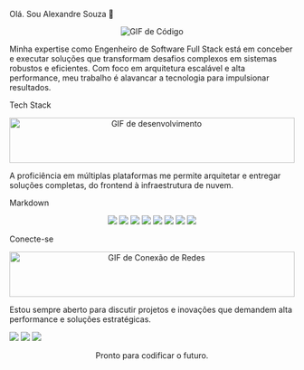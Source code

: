 Olá. Sou Alexandre Souza 👋
<p align="center">
<img src="https://media.giphy.com/media/USVd2dD19c4hE8R4zJ/giphy.gif](https://i.gifer.com/bJk.gif" alt="GIF de Código"  style="max-height: 80px; object-fit: cover;">
</p>

Minha expertise como Engenheiro de Software Full Stack está em conceber e executar soluções que transformam desafios complexos em sistemas robustos e eficientes. Com foco em arquitetura escalável e alta performance, meu trabalho é alavancar a tecnologia para impulsionar resultados.

Tech Stack
<p align="center">
<img src="https://media.giphy.com/media/M9gC190J7CjT6/giphy.gif" alt="GIF de desenvolvimento" width="100%" style="max-height: 80px; object-fit: cover;">
</p>

A proficiência em múltiplas plataformas me permite arquitetar e entregar soluções completas, do frontend à infraestrutura de nuvem.

Markdown

<p align="center">
  <img loading="lazy" src="https://img.shields.io/badge/Node.js-43853D?style=for-the-badge&logo=node.js&logoColor=white"/>
  <img loading="lazy" src="https://img.shields.io/badge/React-20232A?style=for-the-badge&logo=react&logoColor=61DAFB"/>
  <img loading="lazy" src="https://img.shields.io/badge/Next.js-000000?style=for-the-badge&logo=next.js&logoColor=white"/>
  <img loading="lazy" src="https://img.shields.io/badge/PHP-777BB4?style=for-the-badge&logo=php&logoColor=white"/>
  <img loading="lazy" src="https://img.shields.io/badge/PostgreSQL-316192?style=for-the-badge&logo=postgresql&logoColor=white"/>
  <img loading="lazy" src="https://img.shields.io/badge/MySQL-005C84?style=for-the-badge&logo=mysql&logoColor=white"/>
  <img loading="lazy" src="https://img.shields.io/badge/DynamoDB-4053D6?style=for-the-badge&logo=amazon-dynamodb&logoColor=white"/>
  <img loading="lazy" src="https://img.shields.io/badge/AWS-232F3E?style=for-the-badge&logo=amazon-aws&logoColor=white"/>
</p>
Conecte-se
<p align="center">
<img src="https://media.giphy.com/media/USVd2dD19c4hE8R4zJ/giphy.gif" alt="GIF de Conexão de Redes" width="100%" style="max-height: 80px; object-fit: cover;">
</p>

Estou sempre aberto para discutir projetos e inovações que demandem alta performance e soluções estratégicas.

<div>
<a href="https://www.instagram.com/alexandre.ts/" target="_blank"><img loading="lazy" src="https://img.shields.io/badge/-Instagram-%23E4405F?style=for-the-badge&logo=instagram&logoColor=white" target="_blank"></a>
<a href="mailto:alexandreifto2@gmail.com"><img loading="lazy" src="https://img.shields.io/badge/Gmail-D14836?style=for-the-badge&logo=gmail&logoColor=white" target="_blank"></a>
<a href="https://www.linkedin.com/in/soualexandre/" target="_blank"><img loading="lazy" src="https://img.shields.io/badge/-LinkedIn-%230077B5?style=for-the-badge&logo=linkedin&logoColor=white" target="_blank"></a>
</div>

<p align="center">
Pronto para codificar o futuro.
</p>
